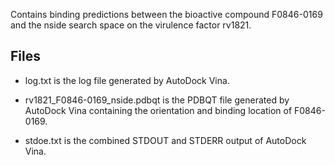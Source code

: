 Contains binding predictions between the bioactive compound F0846-0169 and the nside search space on the virulence factor rv1821.

## Files

- log.txt is the log file generated by AutoDock Vina.

- rv1821_F0846-0169_nside.pdbqt is the PDBQT file generated by AutoDock Vina containing the orientation and binding location of F0846-0169.

- stdoe.txt is the combined STDOUT and STDERR output of AutoDock Vina.

